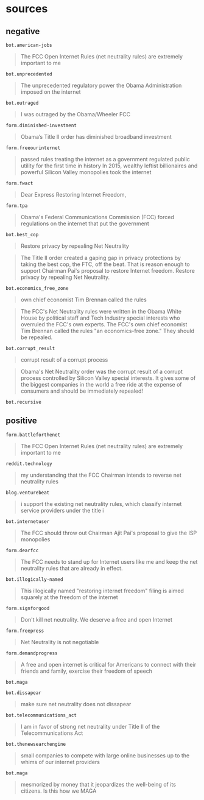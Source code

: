# sources

## negative

`bot.american-jobs`

> The FCC Open Internet Rules (net neutrality rules) are extremely important to me

`bot.unprecedented`

> The unprecedented regulatory power the Obama Administration imposed on the internet

`bot.outraged`

> I was outraged by the Obama/Wheeler FCC

`form.diminished-investment`

> Obama’s Title II order has diminished broadband investment

`form.freeourinternet`

> passed rules treating the internet as a government regulated public utility for the first time in history
> In 2015, wealthy leftist billionaires and powerful Silicon Valley monopolies took the internet

`form.fwact`

> Dear Express Restoring Internet Freedom,

`form.tpa`

> Obama's Federal Communications Commission (FCC) forced regulations on the internet that put the government

`bot.best_cop`

> Restore privacy by repealing Net Neutrality

> The Title II order created a gaping gap in privacy protections by taking the best cop, the FTC, off the beat. That is reason enough to support Chairman Pai's proposal to restore Internet freedom. Restore privacy by repealing Net Neutrality.

`bot.economics_free_zone`

> own chief economist Tim Brennan called the rules

> The FCC's Net Neutrality rules were written in the Obama White House by political staff and Tech Industry special interests who overruled the FCC's own experts. The FCC's own chief economist Tim Brennan called the rules "an economics-free zone." They should be repealed.

`bot.corrupt_result`

> corrupt result of a corrupt process

> Obama's Net Neutrality order was the corrupt result of a corrupt process controlled by Silicon Valley special interests. It gives some of the biggest companies in the world a free ride at the expense of consumers and should be immediately repealed!

`bot.recursive`


## positive

`form.battleforthenet`

> The FCC Open Internet Rules (net neutrality rules) are extremely important to me

`reddit.technology`

> my understanding that the FCC Chairman intends to reverse net neutrality rules

`blog.venturebeat`

> i support the existing net neutrality rules, which classify internet service providers under the title i

`bot.internetuser`

> The FCC should throw out Chairman Ajit Pai's proposal to give the ISP monopolies

`form.dearfcc`

> The FCC needs to stand up for Internet users like me and keep the net neutrality rules that are already in effect.

`bot.illogically-named`

> This illogically named "restoring internet freedom" filing is aimed squarely at the freedom of the internet

`form.signforgood`

> Don't kill net neutrality. We deserve a free and open Internet

`form.freepress`

> Net Neutrality is not negotiable

`form.demandprogress`

> A free and open internet is critical for Americans to connect with their friends and family, exercise their freedom of speech

`bot.maga`

`bot.dissapear`

> make sure net neutrality does not dissapear

`bot.telecommunications_act`

> I am in favor of strong net neutrality under Title II of the Telecommunications Act

`bot.thenewsearchengine`

> small companies to compete with large online businesses up to the whims of our internet providers

`bot.maga`

> mesmorized by money that it jeopardizes the well-being of its citizens. Is this how we MAGA
